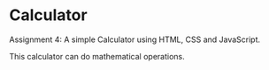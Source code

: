 # Calculator
Assignment 4: A simple Calculator
using HTML, CSS and JavaScript.

This calculator can do mathematical operations.
